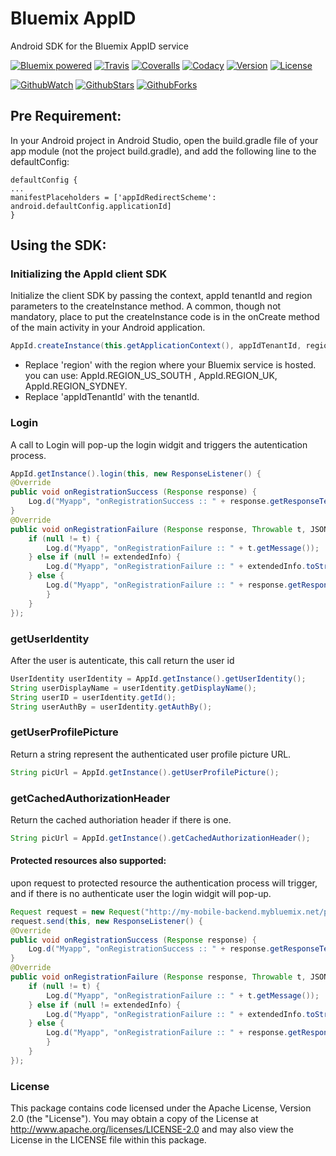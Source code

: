 # Bluemix AppID
Android SDK for the Bluemix AppID service

[![Bluemix powered][img-bluemix-powered]][url-bluemix]
[![Travis][img-travis-master]][url-travis-master]
[![Coveralls][img-coveralls-master]][url-coveralls-master]
[![Codacy][img-codacy]][url-codacy]
[![Version][img-version]][url-bintray]
[![License][img-license]][url-bintray]

[![GithubWatch][img-github-watchers]][url-github-watchers]
[![GithubStars][img-github-stars]][url-github-stars]
[![GithubForks][img-github-forks]][url-github-forks]

## Pre Requirement: 

In your Android project in Android Studio, open the build.gradle file of your app module (not the project build.gradle), and add the following line to the defaultConfig:
```
defaultConfig {
...
manifestPlaceholders = ['appIdRedirectScheme': android.defaultConfig.applicationId]
}
```
## Using the SDK:

### Initializing the AppId client SDK

Initialize the client SDK by passing the context, appId tenantId and region parameters to the createInstance method. A common, though not mandatory, place to put the createInstance code is in the onCreate method of the main activity in your Android application.
```java
AppId.createInstance(this.getApplicationContext(), appIdTenantId, region);
```
* Replace 'region' with the region where your Bluemix service is hosted.
you can use: AppId.REGION_US_SOUTH , AppId.REGION_UK, AppId.REGION_SYDNEY.
* Replace 'appIdTenantId' with the tenantId.


### Login
A call to Login will pop-up the login widgit and triggers the autentication process.  

```java
AppId.getInstance().login(this, new ResponseListener() {
@Override
public void onRegistrationSuccess (Response response) {
    Log.d("Myapp", "onRegistrationSuccess :: " + response.getResponseText());
}
@Override
public void onRegistrationFailure (Response response, Throwable t, JSONObject extendedInfo) {
    if (null != t) {
        Log.d("Myapp", "onRegistrationFailure :: " + t.getMessage());
    } else if (null != extendedInfo) {
        Log.d("Myapp", "onRegistrationFailure :: " + extendedInfo.toString());
    } else {
        Log.d("Myapp", "onRegistrationFailure :: " + response.getResponseText());
        }
    }
});
```

### getUserIdentity
After the user is autenticate, this call return the user id
```java
UserIdentity userIdentity = AppId.getInstance().getUserIdentity();
String userDisplayName = userIdentity.getDisplayName();
String userID = userIdentity.getId();
String userAuthBy = userIdentity.getAuthBy();
```

### getUserProfilePicture
Return a string represent the authenticated user profile picture URL.
```Java
String picUrl = AppId.getInstance().getUserProfilePicture();
```

### getCachedAuthorizationHeader
Return the cached authoriation header if there is one.
```Java
String picUrl = AppId.getInstance().getCachedAuthorizationHeader();
```

#### Protected resources also supported: 
upon request to protected resource the authentication process will trigger, and if there is no authenticate user the login widgit will pop-up.
```java
Request request = new Request("http://my-mobile-backend.mybluemix.net/protected", Request.GET);
request.send(this, new ResponseListener() {
@Override
public void onRegistrationSuccess (Response response) {
    Log.d("Myapp", "onRegistrationSuccess :: " + response.getResponseText());
}
@Override
public void onRegistrationFailure (Response response, Throwable t, JSONObject extendedInfo) {
    if (null != t) {
        Log.d("Myapp", "onRegistrationFailure :: " + t.getMessage());
    } else if (null != extendedInfo) {
        Log.d("Myapp", "onRegistrationFailure :: " + extendedInfo.toString());
    } else {
        Log.d("Myapp", "onRegistrationFailure :: " + response.getResponseText());
        }
    }
});
```

### License
This package contains code licensed under the Apache License, Version 2.0 (the "License"). You may obtain a copy of the License at http://www.apache.org/licenses/LICENSE-2.0 and may also view the License in the LICENSE file within this package.

[img-bluemix-powered]: https://img.shields.io/badge/bluemix-powered-blue.svg
[url-bluemix]: http://bluemix.net
[url-bintray]: https://bintray.com/ibmcloudsecurity/appid-clientsdk-android
[img-license]: https://img.shields.io/github/license/ibm-cloud-security/appid-clientsdk-android.svg
[img-version]: https://img.shields.io/bintray/v/ibmcloudsecurity/maven/appid-clientsdk-android.svg

[img-github-watchers]: https://img.shields.io/github/watchers/ibm-cloud-security/appid-clientsdk-android.svg?style=social&label=Watch
[url-github-watchers]: https://github.com/ibm-cloud-security/appid-clientsdk-android/watchers
[img-github-stars]: https://img.shields.io/github/stars/ibm-cloud-security/appid-clientsdk-android.svg?style=social&label=Star
[url-github-stars]: https://github.com/ibm-cloud-security/appid-clientsdk-android/stargazers
[img-github-forks]: https://img.shields.io/github/forks/ibm-cloud-security/appid-clientsdk-android.svg?style=social&label=Fork
[url-github-forks]: https://github.com/ibm-cloud-security/appid-clientsdk-android/network

[img-travis-master]: https://travis-ci.org/ibm-cloud-security/appid-clientsdk-android.svg
[url-travis-master]: https://travis-ci.org/ibm-cloud-security/appid-clientsdk-android

[img-coveralls-master]: https://coveralls.io/repos/github/ibm-cloud-security/appid-clientsdk-android/badge.svg
[url-coveralls-master]: https://coveralls.io/github/ibm-cloud-security/appid-clientsdk-android

[img-codacy]: https://api.codacy.com/project/badge/Grade/d41f8f069dd343769fcbdb55089561fc?branch=master
[url-codacy]: https://www.codacy.com/app/ibm-cloud-security/appid-clientsdk-android

